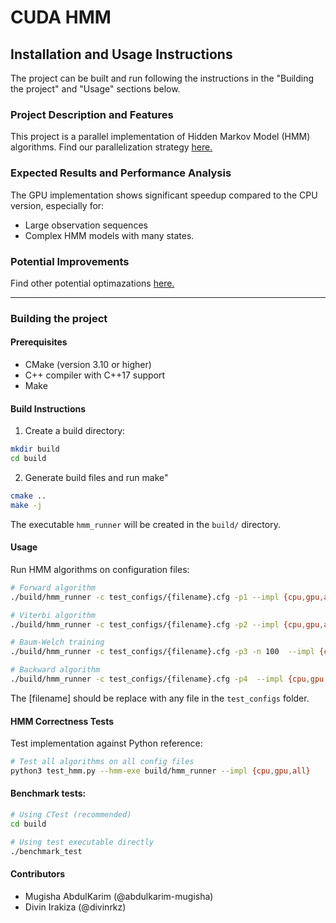 # CUDA HMM

## Installation and Usage Instructions
The project can be built and run following the instructions in the "Building the project" and "Usage" sections below.

### Project Description and Features
This project is a parallel implementation of Hidden Markov Model (HMM) algorithms. Find our parallelization strategy [here.](https://docs.google.com/document/d/1zd5hZewnfNOuB6ldeuOxLj-NUDal9cU6siH8P-q5ZBU/edit?usp=sharing)


### Expected Results and Performance Analysis
The GPU implementation shows significant speedup compared to the CPU version, especially for:
- Large observation sequences
- Complex HMM models with many states.



### Potential Improvements
Find other potential optimazations [here.](https://docs.google.com/document/d/1zd5hZewnfNOuB6ldeuOxLj-NUDal9cU6siH8P-q5ZBU/edit?usp=sharing)

----------------------
### Building the project
#### Prerequisites
- CMake (version 3.10 or higher)
- C++ compiler with C++17 support
- Make 

#### Build Instructions
1. Create a build directory:
```bash
mkdir build
cd build
```
2. Generate build files and run make"
```bash
cmake ..
make -j
```
The executable `hmm_runner` will be created in the `build/` directory.

#### Usage
Run HMM algorithms on configuration files:

```bash
# Forward algorithm
./build/hmm_runner -c test_configs/{filename}.cfg -p1 --impl {cpu,gpu,all}

# Viterbi algorithm  
./build/hmm_runner -c test_configs/{filename}.cfg -p2 --impl {cpu,gpu,all}

# Baum-Welch training
./build/hmm_runner -c test_configs/{filename}.cfg -p3 -n 100  --impl {cpu,gpu,all}

# Backward algorithm
./build/hmm_runner -c test_configs/{filename}.cfg -p4  --impl {cpu,gpu,all}
```
The [filename] should be replace with any file in the `test_configs` folder.

#### HMM Correctness Tests
Test implementation against Python reference:

```bash
# Test all algorithms on all config files
python3 test_hmm.py --hmm-exe build/hmm_runner --impl {cpu,gpu,all}
```

#### Benchmark tests:
```bash
# Using CTest (recommended)
cd build

# Using test executable directly
./benchmark_test 
```

#### Contributors
- Mugisha AbdulKarim (@abdulkarim-mugisha)
- Divin Irakiza (@divinrkz)